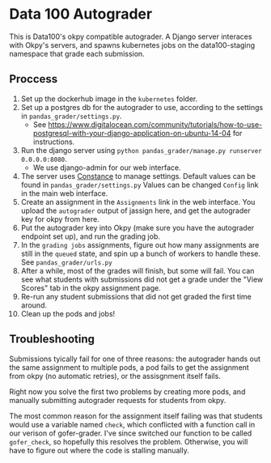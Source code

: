 # Data 100 Autograder
This is Data100's okpy compatible autograder. A Django server interaces with Okpy's servers, and spawns kubernetes jobs on the data100-staging namespace that grade each submission.

## Proccess 
1. Set up the dockerhub image in the `kubernetes` folder.
2. Set up a postgres db for the autograder to use, according to the settings in `pandas_grader/settings.py`. 
	- See <https://www.digitalocean.com/community/tutorials/how-to-use-postgresql-with-your-django-application-on-ubuntu-14-04> for instructions.
3. Run the django server using `python pandas_grader/manage.py runserver 0.0.0.0:8080`. 
	- We use django-admin for our web interface. 
3. The server uses [Constance](https://github.com/jazzband/django-constance) to manage settings. Default values can be found in `pandas_grader/settings.py` Values can be changed `Config` link in the main web interface.
4. Create an assignment in the `Assignments` link in the web interface. You upload the `autograder` output of jassign here, and get the autograder key for okpy from here. 
5. Put the autograder key into Okpy (make sure you have the autograder endpoint set up), and run the grading job. 
6. In the `grading jobs` assignments, figure out how many assignments are still in the `queued` state, and spin up a bunch of workers to handle these. See `pandas_grader/urls.py`
7. After a while, most of the grades will finish, but some will fail. You can see what students with submissions did not get a grade under the "View Scores" tab in the okpy assignment page. 
8. Re-run any student submissions that did not get graded the first time around. 
9. Clean up the pods and jobs!

## Troubleshooting 

Submissions tyically fail for one of three reasons: the autograder hands out the same assignment to multiple pods, a pod fails to get the assignment from okpy (no automatic retries), or the assisgnment itself fails. 

Right now you solve the first two problems by creating more pods, and manually submitting autograder requests for students from okpy. 

The most common reason for the assignment itself failing was that students would use a variable named `check`, which conflicted with a function call in our verison of gofer-grader. I've since switched our function to be called `gofer_check`, so hopefully this resolves the problem. Otherwise, you will have to figure out where the code is stalling manually. 

